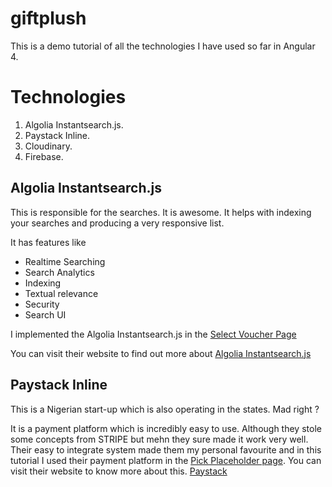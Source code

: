 # giftplush

This is a demo tutorial of all the technologies I have used so far in Angular 4.

# Technologies

1. Algolia Instantsearch.js.
2. Paystack Inline.
3. Cloudinary.
4. Firebase.

## Algolia Instantsearch.js

This is responsible for the searches. It is awesome.
It helps with indexing your searches and producing a very responsive list.

It has features like

* Realtime Searching
* Search Analytics
* Indexing
* Textual relevance
* Security
* Search UI

I implemented the Algolia Instantsearch.js in the [Select Voucher Page](https://github.com/sirbootoo/giftplush/blob/master/src/app/_components/pick/selectvoucher.component.ts)

You can visit their website to find out more about [Algolia Instantsearch.js](https://www.algolia.com/)
 
 
 ## Paystack Inline
 
 This is a Nigerian start-up which is also operating in the states. Mad right ?
 
 It is a payment platform which is incredibly easy to use. Although they stole some concepts from STRIPE but mehn they sure made it work very well. Their easy to integrate system made them my personal favourite and in this tutorial I used their payment platform in the [Pick Placeholder page](https://github.com/sirbootoo/giftplush/blob/master/src/app/_components/pick/placeorder.component.ts). You can visit their website to know more about this. [Paystack](https://www.Paystack.com)
